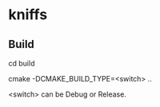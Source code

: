 # kniffs

## Build
cd build

cmake -DCMAKE_BUILD_TYPE=\<switch\> ..

\<switch\> can be Debug or Release.
